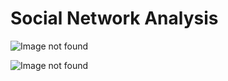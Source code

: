 # Social Network Analysis
![Image not found](https://github.com/jurelou/SNA/blob/master/docs/architecture.png  "Architecture")

![Image not found](https://github.com/jurelou/SNA/blob/master/docs/tasks.png  "Tasks")
